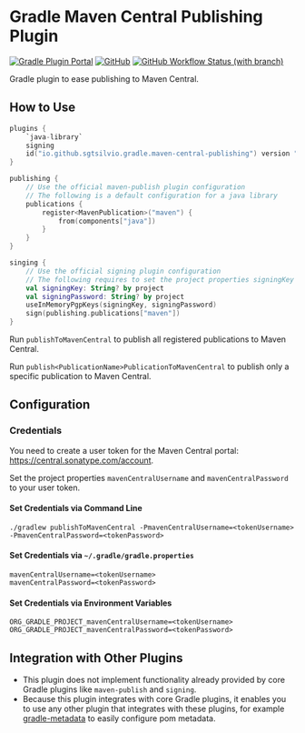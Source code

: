 # Gradle Maven Central Publishing Plugin

[![Gradle Plugin Portal](https://img.shields.io/gradle-plugin-portal/v/io.github.sgtsilvio.gradle.maven-central-publishing?color=brightgreen&style=for-the-badge)](https://plugins.gradle.org/plugin/io.github.sgtsilvio.gradle.maven-central-publishing)
[![GitHub](https://img.shields.io/github/license/sgtsilvio/gradle-maven-central-publishing?color=brightgreen&style=for-the-badge)](LICENSE)
[![GitHub Workflow Status (with branch)](https://img.shields.io/github/actions/workflow/status/sgtsilvio/gradle-maven-central-publishing/check.yml?branch=main&style=for-the-badge)](https://github.com/SgtSilvio/gradle-maven-central-publishing/actions/workflows/check.yml?query=branch%3Amain)

Gradle plugin to ease publishing to Maven Central.

## How to Use

```kotlin
plugins {
    `java-library`
    signing
    id("io.github.sgtsilvio.gradle.maven-central-publishing") version "0.1.0"
}

publishing {
    // Use the official maven-publish plugin configuration
    // The following is a default configuration for a java library
    publications {
        register<MavenPublication>("maven") {
            from(components["java"])
        }
    }
}

singing {
    // Use the official signing plugin configuration
    // The following requires to set the project properties signingKey and signingPassword to the PGP key and passphrase
    val signingKey: String? by project
    val signingPassword: String? by project
    useInMemoryPgpKeys(signingKey, signingPassword)
    sign(publishing.publications["maven"])
}
```

Run `publishToMavenCentral` to publish all registered publications to Maven Central.

Run `publish<PublicationName>PublicationToMavenCentral` to publish only a specific publication to Maven Central.

## Configuration

### Credentials

You need to create a user token for the Maven Central portal: https://central.sonatype.com/account.

Set the project properties `mavenCentralUsername` and `mavenCentralPassword` to your user token.

#### Set Credentials via Command Line

`./gradlew publishToMavenCentral -PmavenCentralUsername=<tokenUsername> -PmavenCentralPassword=<tokenPassword>`

#### Set Credentials via `~/.gradle/gradle.properties`

```properties
mavenCentralUsername=<tokenUsername>
mavenCentralPassword=<tokenPassword>
```

#### Set Credentials via Environment Variables

```
ORG_GRADLE_PROJECT_mavenCentralUsername=<tokenUsername>
ORG_GRADLE_PROJECT_mavenCentralPassword=<tokenPassword>
```

## Integration with Other Plugins

- This plugin does not implement functionality already provided by core Gradle plugins like `maven-publish` and `signing`.
- Because this plugin integrates with core Gradle plugins, it enables you to use any other plugin that integrates with these plugins, for example [gradle-metadata](https://github.com/SgtSilvio/gradle-metadata) to easily configure pom metadata.

